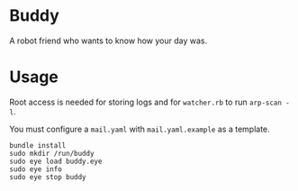 # Buddy
A robot friend who wants to know how your day was.

# Usage

Root access is needed for storing logs and for `watcher.rb` to run `arp-scan -l`.

You must configure a `mail.yaml` with `mail.yaml.example` as a template.

```
bundle install
sudo mkdir /run/buddy
sudo eye load buddy.eye
sudo eye info
sudo eye stop buddy
```
